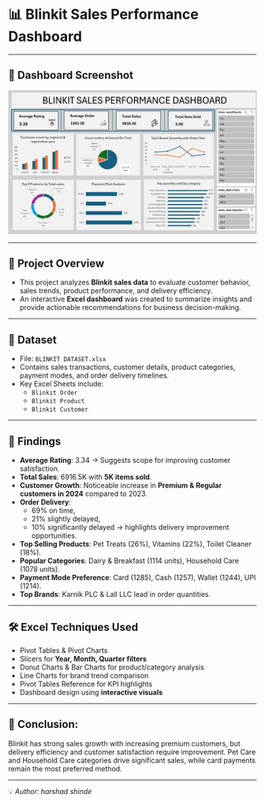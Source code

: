 # 📊 Blinkit Sales Performance Dashboard

---

## 📸 Dashboard Screenshot
![Blinkit_Dashboard.jpg](https://github.com/harshadshinde783/Blinkit_Sales_Performance_Analysis/blob/main/Blinkit%20Dashboard.jpg)

---

## 📌 Project Overview
- This project analyzes **Blinkit sales data** to evaluate customer behavior, sales trends, product performance, and delivery efficiency.  
- An interactive **Excel dashboard** was created to summarize insights and provide actionable recommendations for business decision-making.  

---

## 📂 Dataset
- File: `BLINKIT DATASET.xlsx`  
- Contains sales transactions, customer details, product categories, payment modes, and order delivery timelines.  
- Key Excel Sheets include:  
  - `Blinkit Order`  
  - `Blinkit Product`  
  - `Blinkit Customer`   

---

## 🔎 Findings
- **Average Rating**: 3.34 → Suggests scope for improving customer satisfaction.  
- **Total Sales**: 6916.5K with **5K items sold**.  
- **Customer Growth**: Noticeable increase in **Premium & Regular customers in 2024** compared to 2023.  
- **Order Delivery**:  
  - 69% on time,  
  - 21% slightly delayed,  
  - 10% significantly delayed → highlights delivery improvement opportunities.  
- **Top Selling Products**: Pet Treats (26%), Vitamins (22%), Toilet Cleaner (18%).  
- **Popular Categories**: Dairy & Breakfast (1114 units), Household Care (1078 units).  
- **Payment Mode Preference**: Card (1285), Cash (1257), Wallet (1244), UPI (1214).  
- **Top Brands**: Karnik PLC & Lall LLC lead in order quantities.  
  
---

## 🛠 Excel Techniques Used
- Pivot Tables & Pivot Charts  
- Slicers for **Year, Month, Quarter filters**  
- Donut Charts & Bar Charts for product/category analysis  
- Line Charts for brand trend comparison  
- Pivot Tables Reference for KPI highlights  
- Dashboard design using **interactive visuals**  

---

## 📌 Conclusion:  
Blinkit has strong sales growth with increasing premium customers, but delivery efficiency and customer satisfaction require improvement. Pet Care and Household Care categories drive significant sales, while card payments remain the most preferred method.

---

💡 *Author: harshad shinde* 
